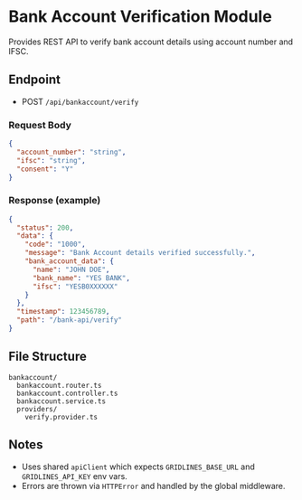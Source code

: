 # Bank Account Verification Module

Provides REST API to verify bank account details using account number and IFSC.

## Endpoint

- POST `/api/bankaccount/verify`

### Request Body
```json
{
  "account_number": "string",
  "ifsc": "string",
  "consent": "Y"
}
```

### Response (example)
```json
{
  "status": 200,
  "data": {
    "code": "1000",
    "message": "Bank Account details verified successfully.",
    "bank_account_data": {
      "name": "JOHN DOE",
      "bank_name": "YES BANK",
      "ifsc": "YESB0XXXXXX"
    }
  },
  "timestamp": 123456789,
  "path": "/bank-api/verify"
}
```

## File Structure
```
bankaccount/
  bankaccount.router.ts
  bankaccount.controller.ts
  bankaccount.service.ts
  providers/
    verify.provider.ts
```

## Notes
- Uses shared `apiClient` which expects `GRIDLINES_BASE_URL` and `GRIDLINES_API_KEY` env vars.
- Errors are thrown via `HTTPError` and handled by the global middleware.


